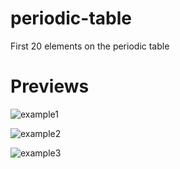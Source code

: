 # periodic-table
First 20 elements on the periodic table
# Previews

![example1](https://media.discordapp.net/attachments/881618109394485248/982864152144003112/unknown.png)

![example2](https://media.discordapp.net/attachments/881618109394485248/982864222847385640/unknown.png)

![example3](https://cdn.discordapp.com/attachments/881618109394485248/983075700821078086/Screenshot_20220605-101155_Chrome.jpg)
